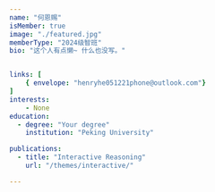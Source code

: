 ```yaml
---
name: "何恩赐"
isMember: true
image: "./featured.jpg"
memberType: "2024级智班"
bio: "这个人有点懒~ 什么也没写。"


links: [
    { envelope: "henryhe051221phone@outlook.com"}
]
interests:
    - None
education:
  - degree: "Your degree"
    institution: "Peking University"

publications:
  - title: "Interactive Reasoning"
    url: "/themes/interactive/"

---
```


